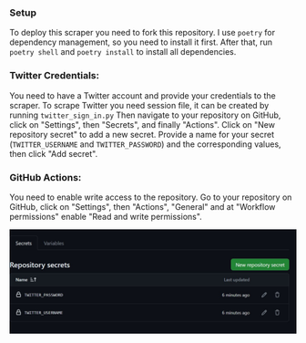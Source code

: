 ### Setup

To deploy this scraper you need to fork this repository.
I use `poetry` for dependency management, so you need to install it first.
After that, run `poetry shell` and `poetry install` to install all dependencies.


### Twitter Credentials:
You need to have a Twitter account and provide your credentials to the scraper.
To scrape Twitter you need session file, it can be created by running `twitter_sign_in.py`
Then navigate to your repository on GitHub, click on "Settings", then "Secrets", and finally "Actions". Click on "New repository secret" to add a new secret. Provide a name for your secret (`TWITTER_USERNAME` and `TWITTER_PASSWORD`) and the corresponding values, then click "Add secret".

### GitHub Actions:
You need to enable write access to the repository.
Go to your repository on GitHub, click on "Settings", then "Actions", "General" and at "Workflow permissions" enable "Read and write permissions".

![image](docs/gh_action.jpg)